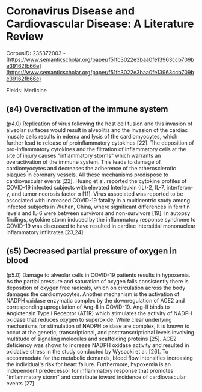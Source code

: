 # Coronavirus Disease and Cardiovascular Disease: A Literature Review

CorpusID: 235372003 - [https://www.semanticscholar.org/paper/f51fc3022e3baa0fe13963ccb709be39162fb66e](https://www.semanticscholar.org/paper/f51fc3022e3baa0fe13963ccb709be39162fb66e)

Fields: Medicine

## (s4) Overactivation of the immune system
(p4.0) Replication of virus following the host cell fusion and this invasion of alveolar surfaces would result in alveolitis and the invasion of the cardiac muscle cells results in edema and lysis of the cardiomyocytes, which further lead to release of proinflammatory cytokines [22]. The deposition of pro-inflammatory cytokines and the filtration of inflammatory cells at the site of injury causes "inflammatory storms" which warrants an overactivation of the immune system. This leads to damage of cardiomyocytes and decreases the adherence of the atherosclerotic plaques in coronary vessels. All these mechanisms predispose to cardiovascular events [22]. Huang et al. reported the cytokine profiles of COVID-19 infected subjects with elevated Interleukin (IL)-2, IL-7, interferon-γ, and tumor necrosis factor α [11]. Virus associated was reported to be associated with increased COVID-19 fatality in a multicentric study among infected subjects in Wuhan, China, where significant differences in ferritin levels and IL-6 were between survivors and non-survivors [19]. In autopsy findings, cytokine storm induced by the inflammatory response syndrome to COVID-19 was discussed to have resulted in cardiac interstitial mononuclear inflammatory infiltrates [23,24].
## (s5) Decreased partial pressure of oxygen in blood
(p5.0) Damage to alveolar cells in COVID-19 patients results in hypoxemia. As the partial pressure and saturation of oxygen falls consistently there is deposition of oxygen free radicals, which on circulation across the body damages the cardiomyocytes. Another mechanism is the activation of NADPH oxidase enzymatic complex by the downregulation of ACE2 and corresponding upregulation of Ang-II in COVID-19. Ang-II binds to Angiotensin Type I Receptor (AT1R) which stimulates the activity of NADPH oxidase that reduces oxygen to superoxide. While clear underlying mechanisms for stimulation of NADPH oxidase are complex, it is known to occur at the genetic, transcriptional, and posttranscriptional levels involving multitude of signaling molecules and scaffolding proteins [25]. ACE2 deficiency was shown to increase NADPH oxidase activity and resulted in oxidative stress in the study conducted by Wysocki et al. [26]. To accommodate for the metabolic demands, blood flow intensifies increasing the individual's risk for heart failure. Furthermore, hypoxemia is an independent predecessor for inflammatory response that promotes "inflammatory storm" and contribute toward incidence of cardiovascular events [27].
